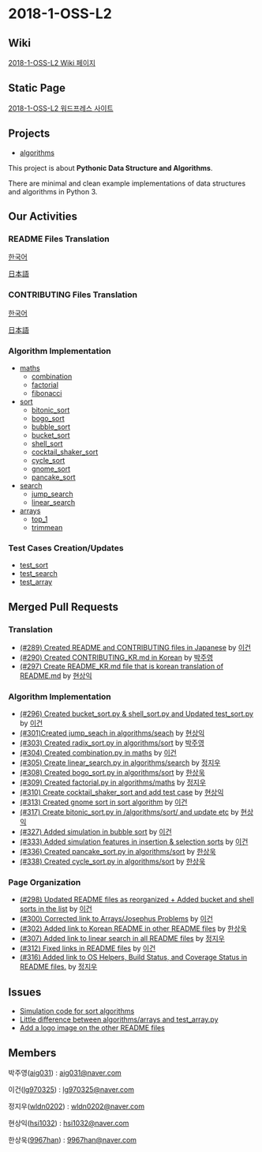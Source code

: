 # 2018-1-OSS-L2
## Wiki
[2018-1-OSS-L2 Wiki 페이지](https://github.com/18-1-SKKU-OSS/2018-1-OSS-L2/wiki)
## Static Page
[2018-1-OSS-L2 워드프레스 사이트](http://54.86.89.152/wordpress)  

## Projects
* [algorithms](https://github.com/keon/algorithms)

This project is about **Pythonic Data Structure and Algorithms**.

There are minimal and clean example implementations of data structures and algorithms in Python 3.

## Our Activities
### README Files Translation
[한국어](README_KR.md)

[日本語](README_JP.md)
### CONTRIBUTING Files Translation
[한국어](CONTRIBUTING_KR.md)

[日本語](CONTRIBUTING_JP.md)
### Algorithm Implementation
- [maths](maths)
  - [combination](maths/combination.py)
  - [factorial](maths/factorial.py)
  - [fibonacci](maths/fibonacci.py)
- [sort](sort)
  - [bitonic_sort](sort/bitonic_sort.py)
  - [bogo_sort](sort/bogo_sort.py)
  - [bubble_sort](sort/bubble_sort.py)
  - [bucket_sort](sort/bucket_sort.py)
  - [shell_sort](sort/shell_sort.py)
  - [cocktail_shaker_sort](sort/cocktail_shaker_sort.py)
  - [cycle_sort](sort/cycle_sort.py)
  - [gnome_sort](sort/gnome_sort.py)
  - [pancake_sort](sort/pancake_sort.py)
- [search](search)
  - [jump_search](search/jump_search.py)
  - [linear_search](search/linear_search.py)
- [arrays](arrays)
  - [top_1](arrays/top_1.py)
  - [trimmean](arrays/trimmean.py)

### Test Cases Creation/Updates
- [test_sort](tests/test_sort.py)
- [test_search](tests/test_search.py)
- [test_array](tests/test_array.py)
  
## Merged Pull Requests
### Translation
- [(#289) Created README and CONTRIBUTING files in Japanese](https://github.com/keon/algorithms/pull/289) by [이건](https://github.com/lg970325)
- [(#290) Created CONTRIBUTING_KR.md in Korean](https://github.com/keon/algorithms/pull/290) by [박주영](https://github.com/aig031)
- [(#297) Create README_KR.md file that is korean translation of README.md](https://github.com/keon/algorithms/pull/297) by [현상익](https://github.com/hsi1032)
### Algorithm Implementation
- [(#296) Created bucket_sort.py & shell_sort.py and Updated test_sort.py](https://github.com/keon/algorithms/pull/296) by [이건](https://github.com/lg970325)
- [(#301)Created jump_seach in algorithms/seach](https://github.com/keon/algorithms/pull/301) by [현상익](https://github.com/hsi1032)
- [(#303) Created radix_sort.py in algorithms/sort](https://github.com/keon/algorithms/pull/303) by [박주영](https://github.com/aig031)
- [(#304) Created combination.py in maths](https://github.com/keon/algorithms/pull/304) by [이건](https://github.com/lg970325)
- [(#305) Create linear_search.py in algorithms/search](https://github.com/keon/algorithms/pull/305) by [정지우](https://github.com/wldn0202)
- [(#308) Created bogo_sort.py in algorithms/sort](https://github.com/keon/algorithms/pull/308) by [한상욱](https://github.com/9967han)
- [(#309) Created factorial.py in algorithms/maths](https://github.com/keon/algorithms/pull/309) by [정지우](https://github.com/wldn0202)
- [(#310) Create cocktail_shaker_sort and add test case](https://github.com/keon/algorithms/pull/310) by [현상익](https://github.com/hsi1032)
- [(#313) Created gnome sort in sort algorithm](https://github.com/keon/algorithms/pull/313) by [이건](https://github.com/lg970325)
- [(#317) Create bitonic_sort.py in /algorithms/sort/ and update etc](https://github.com/keon/algorithms/pulls?q=is%3Apr+is%3Aclosed) by [현상익](https://github.com/hsi1032)
- [(#327) Added simulation in bubble sort](https://github.com/keon/algorithms/pull/327) by [이건](https://github.com/lg970325)
- [(#333) Added simulation features in insertion & selection sorts](https://github.com/keon/algorithms/pull/333) by [이건](https://github.com/lg970325)
- [(#336) Created pancake_sort.py in algorithms/sort](https://github.com/keon/algorithms/pull/336) by [한상욱](https://github.com/9967han)
- [(#338) Created cycle_sort.py in algorithms/sort](https://github.com/keon/algorithms/pull/338) by [한상욱](https://github.com/9967han)
### Page Organization
- [(#298) Updated README files as reorganized + Added bucket and shell sorts in the list](https://github.com/keon/algorithms/pull/298) by [이건](https://github.com/lg970325)
- [(#300) Corrected link to Arrays/Josephus Problems](https://github.com/keon/algorithms/pull/300) by [이건](https://github.com/lg970325)
- [(#302) Added link to Korean README in other README files](https://github.com/keon/algorithms/pull/302) by [한상욱](https://github.com/9967han)
- [(#307) Added link to linear search in all README files](https://github.com/keon/algorithms/pull/307) by [정지우](https://github.com/wldn0202)
- [(#312) Fixed links in README files](https://github.com/keon/algorithms/pull/312) by [이건](https://github.com/lg970325)
- [(#316) Added link to OS Helpers, Build Status, and Coverage Status in README files.](https://github.com/keon/algorithms/pull/316) by [정지우](https://github.com/wldn0202)

## Issues
- [Simulation code for sort algorithms](https://github.com/keon/algorithms/issues/315)
- [Little difference between algorithms/arrays and test_array.py](https://github.com/keon/algorithms/issues/318)
- [Add a logo image on the other README files](https://github.com/keon/algorithms/issues/326)

## Members
박주영([aig031](https://github.com/aig031)) : aig031@naver.com

이건([lg970325](https://github.com/lg970325)) : lg970325@naver.com

정지우([wldn0202](https://github.com/wldn0202)) : wldn0202@naver.com

현상익([hsi1032](https://github.com/hsi1032)) : hsi1032@naver.com

한상욱([9967han](https://github.com/9967han)) : 9967han@naver.com
